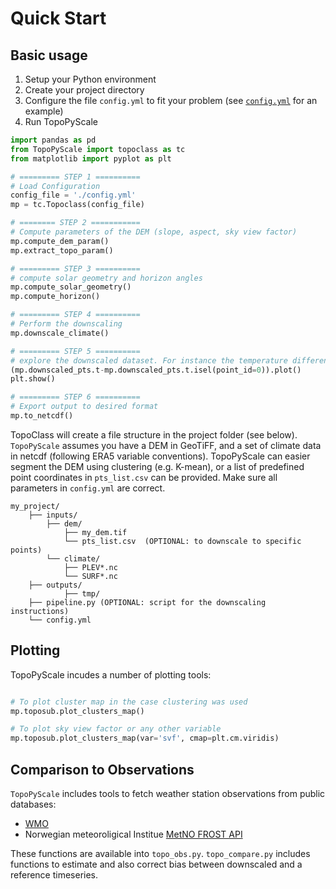 # Quick Start

## Basic usage

1. Setup your Python environment
2. Create your project directory
3. Configure the file `config.yml` to fit your problem (see [`config.yml`](./03_configurationFile.md) for an example)
4. Run TopoPyScale

```python
import pandas as pd
from TopoPyScale import topoclass as tc
from matplotlib import pyplot as plt

# ========= STEP 1 ==========
# Load Configuration
config_file = './config.yml'
mp = tc.Topoclass(config_file)

# ======== STEP 2 ===========
# Compute parameters of the DEM (slope, aspect, sky view factor)
mp.compute_dem_param()
mp.extract_topo_param()

# ========= STEP 3 ==========
# compute solar geometry and horizon angles
mp.compute_solar_geometry()
mp.compute_horizon()

# ========= STEP 4 ==========
# Perform the downscaling
mp.downscale_climate()

# ========= STEP 5 ==========
# explore the downscaled dataset. For instance the temperature difference between each point and the first one
(mp.downscaled_pts.t-mp.downscaled_pts.t.isel(point_id=0)).plot()
plt.show()

# ========= STEP 6 ==========
# Export output to desired format
mp.to_netcdf()
```

TopoClass will create a file structure in the project folder (see below). `TopoPyScale` assumes you have a DEM in GeoTiFF, and a set of climate data in netcdf (following ERA5 variable conventions). 
TopoPyScale can easier segment the DEM using clustering (e.g. K-mean), or a list of predefined point coordinates in `pts_list.csv` can be provided. Make sure all parameters in `config.yml` are correct.
```
my_project/
    ├── inputs/
        ├── dem/ 
            ├── my_dem.tif
            └── pts_list.csv  (OPTIONAL: to downscale to specific points)
        └── climate/
            ├── PLEV*.nc
            └── SURF*.nc
    ├── outputs/
            ├── tmp/
    ├── pipeline.py (OPTIONAL: script for the downscaling instructions)
    └── config.yml
```

## Plotting

TopoPyScale incudes a number of plotting tools:
```python

# To plot cluster map in the case clustering was used
mp.toposub.plot_clusters_map()

# To plot sky view factor or any other variable
mp.toposub.plot_clusters_map(var='svf', cmap=plt.cm.viridis)
```

## Comparison to Observations

`TopoPyScale` includes tools to fetch weather station observations from public databases:

- [WMO](https://cds.climate.copernicus.eu/cdsapp#!/dataset/insitu-observations-surface-land?tab=overview)
- Norwegian meteoroligical Institue [MetNO FROST API](https://frost.met.no/index.html)

These functions are available into `topo_obs.py`. `topo_compare.py` includes functions to estimate and also correct bias between downscaled and a reference timeseries. 